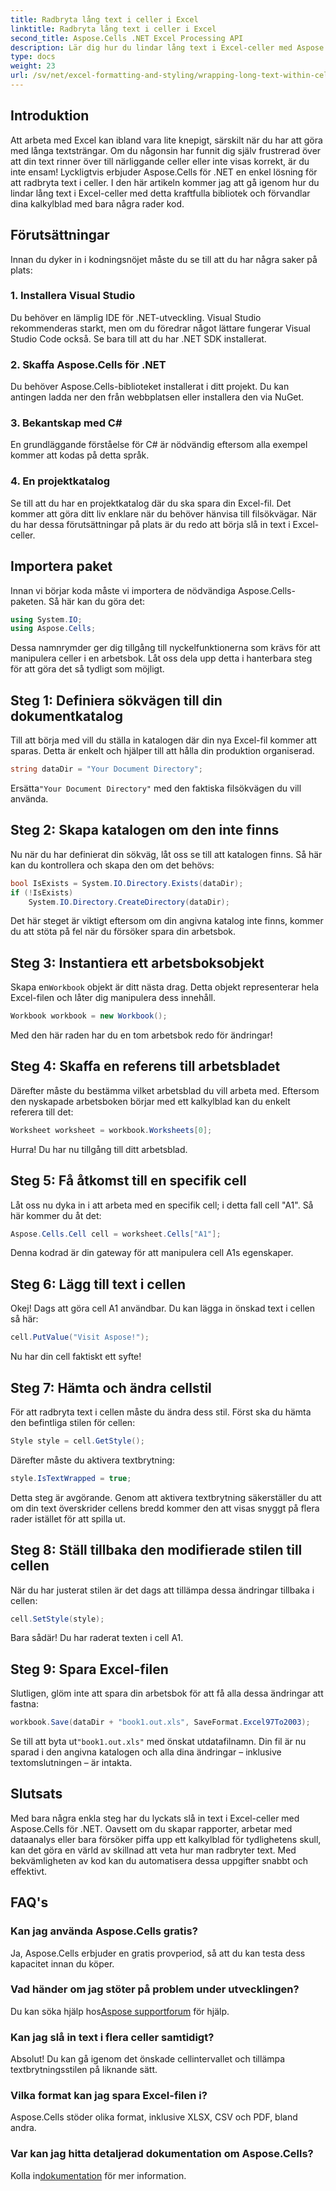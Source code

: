 ```yaml
---
title: Radbryta lång text i celler i Excel
linktitle: Radbryta lång text i celler i Excel
second_title: Aspose.Cells .NET Excel Processing API
description: Lär dig hur du lindar lång text i Excel-celler med Aspose.Cells för .NET i den här lättanvända guiden. Förvandla dina kalkylblad utan ansträngning.
type: docs
weight: 23
url: /sv/net/excel-formatting-and-styling/wrapping-long-text-within-cells/
---
```

## Introduktion
Att arbeta med Excel kan ibland vara lite knepigt, särskilt när du har att göra med långa textsträngar. Om du någonsin har funnit dig själv frustrerad över att din text rinner över till närliggande celler eller inte visas korrekt, är du inte ensam! Lyckligtvis erbjuder Aspose.Cells för .NET en enkel lösning för att radbryta text i celler. I den här artikeln kommer jag att gå igenom hur du lindar lång text i Excel-celler med detta kraftfulla bibliotek och förvandlar dina kalkylblad med bara några rader kod. 
## Förutsättningar
Innan du dyker in i kodningsnöjet måste du se till att du har några saker på plats:
### 1. Installera Visual Studio
Du behöver en lämplig IDE för .NET-utveckling. Visual Studio rekommenderas starkt, men om du föredrar något lättare fungerar Visual Studio Code också. Se bara till att du har .NET SDK installerat.
### 2. Skaffa Aspose.Cells för .NET
Du behöver Aspose.Cells-biblioteket installerat i ditt projekt. Du kan antingen ladda ner den från webbplatsen eller installera den via NuGet.
### 3. Bekantskap med C#
En grundläggande förståelse för C# är nödvändig eftersom alla exempel kommer att kodas på detta språk.
### 4. En projektkatalog
Se till att du har en projektkatalog där du ska spara din Excel-fil. Det kommer att göra ditt liv enklare när du behöver hänvisa till filsökvägar.
När du har dessa förutsättningar på plats är du redo att börja slå in text i Excel-celler.
## Importera paket
Innan vi börjar koda måste vi importera de nödvändiga Aspose.Cells-paketen. Så här kan du göra det:
```csharp
using System.IO;
using Aspose.Cells;
```
Dessa namnrymder ger dig tillgång till nyckelfunktionerna som krävs för att manipulera celler i en arbetsbok.
Låt oss dela upp detta i hanterbara steg för att göra det så tydligt som möjligt.
## Steg 1: Definiera sökvägen till din dokumentkatalog
Till att börja med vill du ställa in katalogen där din nya Excel-fil kommer att sparas. Detta är enkelt och hjälper till att hålla din produktion organiserad.
```csharp
string dataDir = "Your Document Directory";
```
 Ersätta`"Your Document Directory"` med den faktiska filsökvägen du vill använda.
## Steg 2: Skapa katalogen om den inte finns
Nu när du har definierat din sökväg, låt oss se till att katalogen finns. Så här kan du kontrollera och skapa den om det behövs:
```csharp
bool IsExists = System.IO.Directory.Exists(dataDir);
if (!IsExists)
    System.IO.Directory.CreateDirectory(dataDir);
```
Det här steget är viktigt eftersom om din angivna katalog inte finns, kommer du att stöta på fel när du försöker spara din arbetsbok.
## Steg 3: Instantiera ett arbetsboksobjekt
 Skapa en`Workbook` objekt är ditt nästa drag. Detta objekt representerar hela Excel-filen och låter dig manipulera dess innehåll.
```csharp
Workbook workbook = new Workbook();
```
Med den här raden har du en tom arbetsbok redo för ändringar!
## Steg 4: Skaffa en referens till arbetsbladet
Därefter måste du bestämma vilket arbetsblad du vill arbeta med. Eftersom den nyskapade arbetsboken börjar med ett kalkylblad kan du enkelt referera till det:
```csharp
Worksheet worksheet = workbook.Worksheets[0];
```
Hurra! Du har nu tillgång till ditt arbetsblad.
## Steg 5: Få åtkomst till en specifik cell
Låt oss nu dyka in i att arbeta med en specifik cell; i detta fall cell "A1". Så här kommer du åt det:
```csharp
Aspose.Cells.Cell cell = worksheet.Cells["A1"];
```
Denna kodrad är din gateway för att manipulera cell A1s egenskaper.
## Steg 6: Lägg till text i cellen
Okej! Dags att göra cell A1 användbar. Du kan lägga in önskad text i cellen så här:
```csharp
cell.PutValue("Visit Aspose!");
```
Nu har din cell faktiskt ett syfte!
## Steg 7: Hämta och ändra cellstil
För att radbryta text i cellen måste du ändra dess stil. Först ska du hämta den befintliga stilen för cellen:
```csharp
Style style = cell.GetStyle();
```
Därefter måste du aktivera textbrytning:
```csharp
style.IsTextWrapped = true;
```
Detta steg är avgörande. Genom att aktivera textbrytning säkerställer du att om din text överskrider cellens bredd kommer den att visas snyggt på flera rader istället för att spilla ut.
## Steg 8: Ställ tillbaka den modifierade stilen till cellen
När du har justerat stilen är det dags att tillämpa dessa ändringar tillbaka i cellen:
```csharp
cell.SetStyle(style);
```
Bara sådär! Du har raderat texten i cell A1.
## Steg 9: Spara Excel-filen
Slutligen, glöm inte att spara din arbetsbok för att få alla dessa ändringar att fastna:
```csharp
workbook.Save(dataDir + "book1.out.xls", SaveFormat.Excel97To2003);
```
 Se till att byta ut`"book1.out.xls"` med önskat utdatafilnamn. Din fil är nu sparad i den angivna katalogen och alla dina ändringar – inklusive textomslutningen – är intakta.
## Slutsats
Med bara några enkla steg har du lyckats slå in text i Excel-celler med Aspose.Cells för .NET. Oavsett om du skapar rapporter, arbetar med dataanalys eller bara försöker piffa upp ett kalkylblad för tydlighetens skull, kan det göra en värld av skillnad att veta hur man radbryter text. Med bekvämligheten av kod kan du automatisera dessa uppgifter snabbt och effektivt.
## FAQ's
### Kan jag använda Aspose.Cells gratis?  
Ja, Aspose.Cells erbjuder en gratis provperiod, så att du kan testa dess kapacitet innan du köper.
### Vad händer om jag stöter på problem under utvecklingen?  
 Du kan söka hjälp hos[Aspose supportforum](https://forum.aspose.com/c/cells/9) för hjälp.
### Kan jag slå in text i flera celler samtidigt?  
Absolut! Du kan gå igenom det önskade cellintervallet och tillämpa textbrytningsstilen på liknande sätt.
### Vilka format kan jag spara Excel-filen i?  
Aspose.Cells stöder olika format, inklusive XLSX, CSV och PDF, bland andra.
### Var kan jag hitta detaljerad dokumentation om Aspose.Cells?  
 Kolla in[dokumentation](https://reference.aspose.com/cells/net/) för mer information.